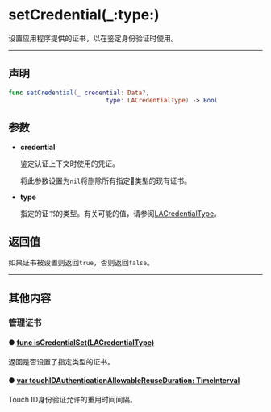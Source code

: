 # setCredential(_:type:)

设置应用程序提供的证书，以在鉴定身份验证时使用。

---
## 声明

```swift
func setCredential(_ credential: Data?, 
                           type: LACredentialType) -> Bool
```

## 参数

* **credential**

  鉴定认证上下文时使用的凭证。

  将此参数设置为`nil`将删除所有指定类型的现有证书。

* **type**

  指定的证书的类型。有关可能的值，请参阅[LACredentialType]()。

## 返回值

如果证书被设置则返回`true`，否则返回`false`。

---
## 其他内容

### 管理证书

#### ● [func isCredentialSet(LACredentialType)](./isCredentialSet.md)

返回是否设置了指定类型的证书。

#### ● [var touchIDAuthenticationAllowableReuseDuration: TimeInterval](./touchIDAuthenticationAllowableReuseDuration.md)

Touch ID身份验证允许的重用时间间隔。